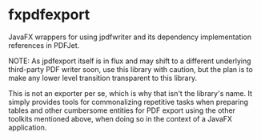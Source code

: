 # fxpdfexport

JavaFX wrappers for using jpdfwriter and its dependency implementation references in PDFJet.

NOTE: As jpdfexport itself is in flux and may shift to a different underlying third-party PDF writer soon, use this library with caution, but the plan is to make any lower level transition transparent to this library.

This is not an exporter per se, which is why that isn't the library's name. It simply provides tools for commonalizing repetitive tasks when preparing tables and other cumbersome entities for PDF export using the other toolkits mentioned above, when doing so in the context of a JavaFX application.
